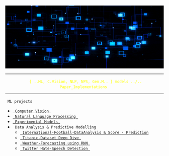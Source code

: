 <p align="center">
  <img src="extra/back_gif.gif" height="200" width ="100%"/>
</p>
<hr>
<p align="center" style="color: yellow;"><code> { ..ML, C.Vision, NLP, NPS, Gen.M.. } models ../.. Paper_Implementations </code></p>
<hr>
<p align = "Left"><code> ML projects </code>
  <ul type = "o">
    <li><a href = "CV"><code> Computer Vision </code></a></li>
    <li><a href = "Sequential Models"><code> Natural Language Processing </code></a></li>
    <li><a href = "Experimentals"><code> Experimental Models </code></a></li>
    <li><code> Data Analysis & Predictive Modelling </code></a>
      <ul type = "s">
        <li><a href = "https://www.kaggle.com/alikmondal/internationalfootball-game-result-predictor"><code> International-Football-DataAnalysis & Score - Prediction</code></a></li>
        <li><a href = "https://www.kaggle.com/alikmondal/titanic-dataset-beginner-deep-dive"><code> Titanic-Dataset Deep Dive </code></a></li>
        <li><a href = "https://www.kaggle.com/alikmondal/weather-forecasting-using-rnn"><code> Weather-Forecasting using RNN </code></a></li>
        <li><a href = "https://www.kaggle.com/alikmondal/twitter-hate-speech-detection"><code> Twitter Hate-Speech Detection </code></a></li>
    </li>
  </ul>
</p>
